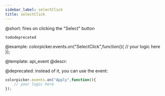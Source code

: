 ```yaml
---
sidebar_label: selectClick
title: selectClick
---          
```


@short: fires on clicking the "Select" button

```tododeprecated  ```

@example:
colorpicker.events.on("SelectClick",function(){
	// your logic here
});

@template: api_event
@descr:

@deprecated: instead of it, you can use the [](colorpicker/api/colorpicker_apply_event.md) event:

~~~js
colorpicker.events.on("Apply",function(){
	// your logic here
});
~~~
